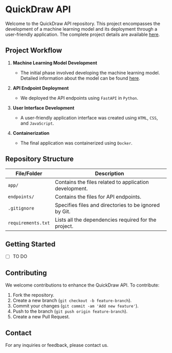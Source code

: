 # QuickDraw API

Welcome to the QuickDraw API repository. This project encompasses the development of a machine learning model and its deployment through a user-friendly application. The complete project details are available [here](https://github.com/mlengineershub/QuickDraw-ML).

## Project Workflow

1. **Machine Learning Model Development**
    - The initial phase involved developing the machine learning model. Detailed information about the model can be found [here](https://github.com/mlengineershub/QuickDraw-ML).

2. **API Endpoint Deployment**
    - We deployed the API endpoints using `FastAPI` in `Python`.

3. **User Interface Development**
    - A user-friendly application interface was created using `HTML`, `CSS`, and `JavaScript`.

4. **Containerization**
    - The final application was containerized using `Docker`.

## Repository Structure

| File/Folder        | Description                                         |
|--------------------|-----------------------------------------------------|
| `app/`             | Contains the files related to application development. |
| `endpoints/`       | Contains the files for API endpoints.               |
| `.gitignore`       | Specifies files and directories to be ignored by Git. |
| `requirements.txt` | Lists all the dependencies required for the project. |

## Getting Started

- [ ] TO DO

## Contributing

We welcome contributions to enhance the QuickDraw API. To contribute:

1. Fork the repository.
2. Create a new branch (`git checkout -b feature-branch`).
3. Commit your changes (`git commit -am 'Add new feature'`).
4. Push to the branch (`git push origin feature-branch`).
5. Create a new Pull Request.

## Contact

For any inquiries or feedback, please contact us.
